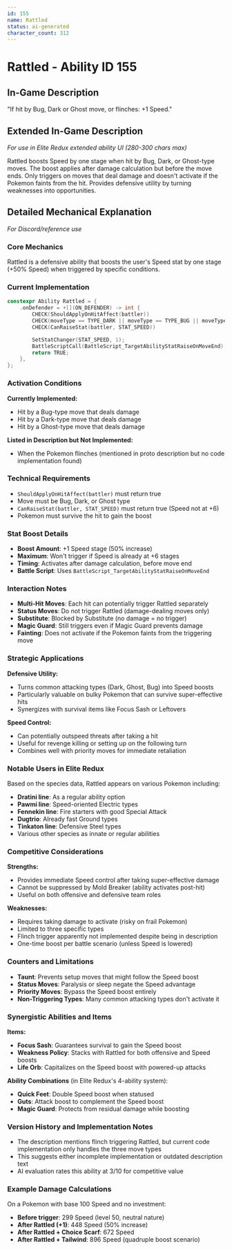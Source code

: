 ```yaml
---
id: 155
name: Rattled
status: ai-generated
character_count: 312
---
```


# Rattled - Ability ID 155

## In-Game Description
"If hit by Bug, Dark or Ghost move, or flinches: +1 Speed."

## Extended In-Game Description
*For use in Elite Redux extended ability UI (280-300 chars max)*

Rattled boosts Speed by one stage when hit by Bug, Dark, or Ghost-type moves. The boost applies after damage calculation but before the move ends. Only triggers on moves that deal damage and doesn't activate if the Pokemon faints from the hit. Provides defensive utility by turning weaknesses into opportunities.

## Detailed Mechanical Explanation
*For Discord/reference use*

### Core Mechanics
Rattled is a defensive ability that boosts the user's Speed stat by one stage (+50% Speed) when triggered by specific conditions.

### Current Implementation
```cpp
constexpr Ability Rattled = {
    .onDefender = +[](ON_DEFENDER) -> int {
        CHECK(ShouldApplyOnHitAffect(battler))
        CHECK(moveType == TYPE_DARK || moveType == TYPE_BUG || moveType == TYPE_GHOST)
        CHECK(CanRaiseStat(battler, STAT_SPEED))

        SetStatChanger(STAT_SPEED, 1);
        BattleScriptCall(BattleScript_TargetAbilityStatRaiseOnMoveEnd);
        return TRUE;
    },
};
```

### Activation Conditions
**Currently Implemented:**
- Hit by a Bug-type move that deals damage
- Hit by a Dark-type move that deals damage  
- Hit by a Ghost-type move that deals damage

**Listed in Description but Not Implemented:**
- When the Pokemon flinches (mentioned in proto description but no code implementation found)

### Technical Requirements
- `ShouldApplyOnHitAffect(battler)` must return true
- Move must be Bug, Dark, or Ghost type
- `CanRaiseStat(battler, STAT_SPEED)` must return true (Speed not at +6)
- Pokemon must survive the hit to gain the boost

### Stat Boost Details
- **Boost Amount**: +1 Speed stage (50% increase)
- **Maximum**: Won't trigger if Speed is already at +6 stages
- **Timing**: Activates after damage calculation, before move end
- **Battle Script**: Uses `BattleScript_TargetAbilityStatRaiseOnMoveEnd`

### Interaction Notes
- **Multi-Hit Moves**: Each hit can potentially trigger Rattled separately
- **Status Moves**: Do not trigger Rattled (damage-dealing moves only)
- **Substitute**: Blocked by Substitute (no damage = no trigger)
- **Magic Guard**: Still triggers even if Magic Guard prevents damage
- **Fainting**: Does not activate if the Pokemon faints from the triggering move

### Strategic Applications
**Defensive Utility:**
- Turns common attacking types (Dark, Ghost, Bug) into Speed boosts
- Particularly valuable on bulky Pokemon that can survive super-effective hits
- Synergizes with survival items like Focus Sash or Leftovers

**Speed Control:**
- Can potentially outspeed threats after taking a hit
- Useful for revenge killing or setting up on the following turn
- Combines well with priority moves for immediate retaliation

### Notable Users in Elite Redux
Based on the species data, Rattled appears on various Pokemon including:
- **Dratini line**: As a regular ability option
- **Pawmi line**: Speed-oriented Electric types
- **Fennekin line**: Fire starters with good Special Attack
- **Dugtrio**: Already fast Ground types
- **Tinkaton line**: Defensive Steel types
- Various other species as innate or regular abilities

### Competitive Considerations
**Strengths:**
- Provides immediate Speed control after taking super-effective damage
- Cannot be suppressed by Mold Breaker (ability activates post-hit)
- Useful on both offensive and defensive team roles

**Weaknesses:**
- Requires taking damage to activate (risky on frail Pokemon)  
- Limited to three specific types
- Flinch trigger apparently not implemented despite being in description
- One-time boost per battle scenario (unless Speed is lowered)

### Counters and Limitations
- **Taunt**: Prevents setup moves that might follow the Speed boost
- **Status Moves**: Paralysis or sleep negate the Speed advantage
- **Priority Moves**: Bypass the Speed boost entirely
- **Non-Triggering Types**: Many common attacking types don't activate it

### Synergistic Abilities and Items
**Items:**
- **Focus Sash**: Guarantees survival to gain the Speed boost
- **Weakness Policy**: Stacks with Rattled for both offensive and Speed boosts
- **Life Orb**: Capitalizes on the Speed boost with powered-up attacks

**Ability Combinations** (in Elite Redux's 4-ability system):
- **Quick Feet**: Double Speed boost when statused
- **Guts**: Attack boost to complement the Speed boost
- **Magic Guard**: Protects from residual damage while boosting

### Version History and Implementation Notes
- The description mentions flinch triggering Rattled, but current code implementation only handles the three move types
- This suggests either incomplete implementation or outdated description text
- AI evaluation rates this ability at 3/10 for competitive value

### Example Damage Calculations
On a Pokemon with base 100 Speed and no investment:
- **Before trigger**: 299 Speed (level 50, neutral nature)
- **After Rattled (+1)**: 448 Speed (50% increase)
- **After Rattled + Choice Scarf**: 672 Speed
- **After Rattled + Tailwind**: 896 Speed (quadruple boost scenario)